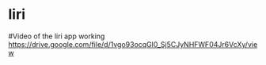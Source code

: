 # liri

#Video of the liri app working
https://drive.google.com/file/d/1vgo93ocqGl0_Sj5CJyNHFWF04Jr6VcXy/view